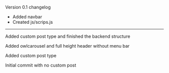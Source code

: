 Version 0.1 changelog
- Added navbar
- Created js/scrips.js

---

Added custom post type and finished the backend structure

Added owlcarousel and full height header without menu bar

Added custom post type

Initial commit with no custom post









